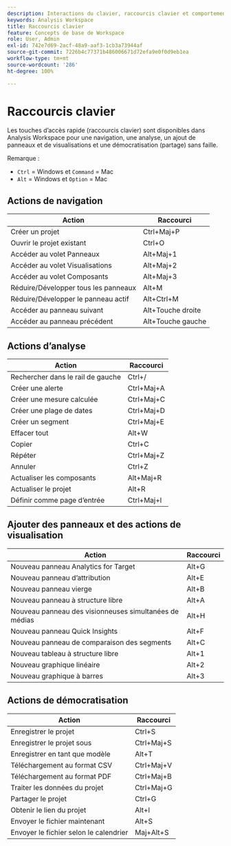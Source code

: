 ```yaml
---
description: Interactions du clavier, raccourcis clavier et comportements pointer-cliquer dans Analysis Workspace.
keywords: Analysis Workspace
title: Raccourcis clavier
feature: Concepts de base de Workspace
role: User, Admin
exl-id: 742e7d69-2acf-48a9-aaf3-1cb3a73944af
source-git-commit: 7226b4c77371b486006671d72efa9e0f0d9eb1ea
workflow-type: tm+mt
source-wordcount: '286'
ht-degree: 100%

---
```


# Raccourcis clavier

Les touches dʼaccès rapide (raccourcis clavier) sont disponibles dans Analysis Workspace pour une navigation, une analyse, un ajout de panneaux et de visualisations et une démocratisation (partage) sans faille.

Remarque :
* `Ctrl` = Windows et `Command` = Mac
* `Alt` = Windows et `Option` = Mac

## Actions de navigation

| Action | Raccourci |
| --- | --- |
| Créer un projet | Ctrl+Maj+P |
| Ouvrir le projet existant | Ctrl+O |
| Accéder au volet Panneaux | Alt+Maj+1 |
| Accéder au volet Visualisations | Alt+Maj+2 |
| Accéder au volet Composants | Alt+Maj+3 |
| Réduire/Développer tous les panneaux | Alt+M |
| Réduire/Développer le panneau actif | Alt+Ctrl+M |
| Accéder au panneau suivant | Alt+Touche droite |
| Accéder au panneau précédent | Alt+Touche gauche |

## Actions d’analyse

| Action | Raccourci |
| --- | --- |
| Rechercher dans le rail de gauche | Ctrl+/ |
| Créer une alerte | Ctrl+Maj+A |
| Créer une mesure calculée | Ctrl+Maj+C |
| Créer une plage de dates | Ctrl+Maj+D |
| Créer un segment | Ctrl+Maj+E |
| Effacer tout | Alt+W |
| Copier | Ctrl+C |
| Répéter | Ctrl+Maj+Z |
| Annuler | Ctrl+Z |
| Actualiser les composants | Alt+Maj+R |
| Actualiser le projet | Alt+R |
| Définir comme page d’entrée | Ctrl+Maj+l |

## Ajouter des panneaux et des actions de visualisation

| Action | Raccourci |
| ---|---|
| Nouveau panneau Analytics for Target | Alt+G |
| Nouveau panneau d’attribution | Alt+E |
| Nouveau panneau vierge | Alt+B |
| Nouveau panneau à structure libre | Alt+A |
| Nouveau panneau des visionneuses simultanées de médias | Alt+H |
| Nouveau panneau Quick Insights | Alt+F |
| Nouveau panneau de comparaison des segments | Alt+C |
| Nouveau tableau à structure libre | Alt+1 |
| Nouveau graphique linéaire | Alt+2 |
| Nouveau graphique à barres | Alt+3 |

## Actions de démocratisation

| Action | Raccourci |
| --- | --- |
| Enregistrer le projet | Ctrl+S |
| Enregistrer le projet sous | Ctrl+Maj+S |
| Enregistrer en tant que modèle | Alt+T |
| Téléchargement au format CSV | Ctrl+Maj+V |
| Téléchargement au format PDF | Ctrl+Maj+B |
| Traiter les données du projet | Ctrl+Maj+G |
| Partager le projet | Ctrl+G |
| Obtenir le lien du projet | Alt+l |
| Envoyer le fichier maintenant | Alt+S |
| Envoyer le fichier selon le calendrier | Maj+Alt+S |
